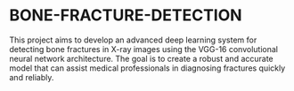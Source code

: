 # BONE-FRACTURE-DETECTION
This project aims to develop an advanced deep learning system for detecting bone fractures in X-ray images using the VGG-16 convolutional neural network architecture. The goal is to create a robust and accurate model that can assist medical professionals in diagnosing fractures quickly and reliably.

